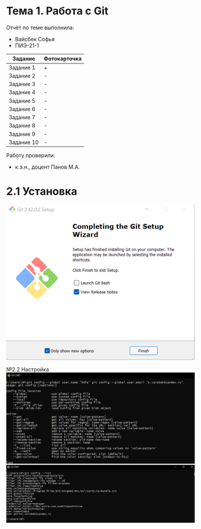 # Тема 1. Работа с Git
Отчёт по теме выполнила:
  - Вайсбек Софья 
  - ПИЭ-21-1

| Задание | Фотокарточка |
| ------ | ------ |
| Задание 1 | + | 
| Задание 2 | - | 
| Задание 3 | - | 
| Задание 4 | - | 
| Задание 5 | - | 
| Задание 6 | - | 
| Задание 7 | - | 
| Задание 8 | - | 
| Задание 9 | - | 
| Задание 10 | - | 

Работу проверили:
- к.э.н., доцент Панов М.А.

# 2.1 Установка
![Меню](https://github.com/SofyaVaisbek/Pro/blob/44d227d17a5db6ce4b13cbd8da420f10c463946a/pic/%D0%A3%D1%81%D1%82%D0%B0%D0%BD%D0%BE%D0%B2%D0%BA%D0%B0.png)

№2.2 Настройка
![Меню](https://github.com/SofyaVaisbek/Pro/blob/b7cf3a352eca7dc13b014e8f8d4f1c14f6d2db08/pic/1%D0%9D%D0%B0%D1%81%D1%82%D1%80%D0%BE%D0%B9%D0%BA%D0%B0.png)
![Меню](https://github.com/SofyaVaisbek/Pro/blob/421c90322b9238aaeaddbd6bae24abe9467a5b13/pic/2%D0%9D%D0%B0%D1%81%D1%82%D1%80%D0%BE%D0%B9%D0%BA%D0%B0.png)
